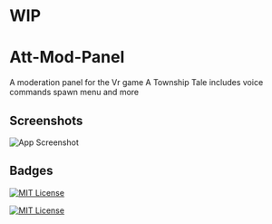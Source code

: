 # WIP

# Att-Mod-Panel

A moderation panel for the Vr game A Township Tale includes voice commands spawn menu
and more


## Screenshots

![App Screenshot](https://cdn.discordapp.com/attachments/1287303247513649176/1306145677604032543/image.png?ex=67359a74&is=673448f4&hm=af5cd5082dda3e8751c2395cef87591b4e5e86cfe1446cb1d0225e47d6614b21&)


## Badges
[![MIT License](https://img.shields.io/badge/GNU%203.0-License-orange
)](https://choosealicense.com/licenses/agpl-3.0/)

[![MIT License](https://img.shields.io/badge/Youtube-Link-blue
)](https://www.youtube.com/@PopperVids)
